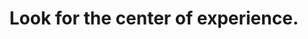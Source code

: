 ---
title: Look for the center of experience.
tags: consciousness experience waking-up
consciousness: true
order: 7
selfbreak: true
selfbreakorder: 4
---